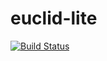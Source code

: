 # euclid-lite
[![Build Status](https://travis-ci.org/kvark/euclid-lite.svg)](https://travis-ci.org/kvark/euclid-lite)
